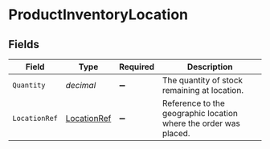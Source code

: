 # ProductInventoryLocation


## Fields

| Field                                                            | Type                                                             | Required                                                         | Description                                                      |
| ---------------------------------------------------------------- | ---------------------------------------------------------------- | ---------------------------------------------------------------- | ---------------------------------------------------------------- |
| `Quantity`                                                       | *decimal*                                                        | :heavy_minus_sign:                                               | The quantity of stock remaining at location.                     |
| `LocationRef`                                                    | [LocationRef](../../Models/Components/LocationRef.md)            | :heavy_minus_sign:                                               | Reference to the geographic location where the order was placed. |